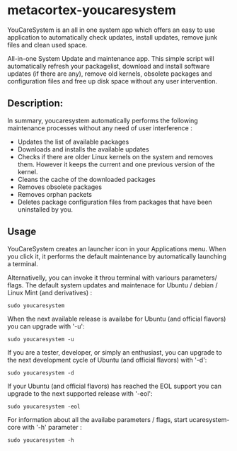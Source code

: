 # metacortex-youcaresystem

YouCareSystem is an all in one system app which offers an easy to use application to automatically check updates, install updates, remove junk files and clean used space.

All-in-one System Update and maintenance app. This simple script will automatically refresh your packagelist, download and install software updates (if there are any), remove old kernels, obsolete packages and configuration files and free up disk space without any user intervention.

## Description:

In summary, youcaresystem automatically performs the following maintenance processes without any need of user interference :

- Updates the list of available packages
- Downloads and installs the available updates
- Checks if there are older Linux kernels on the system and removes them. However it keeps the current and one previous version of the kernel.
- Cleans the cache of the downloaded packages
- Removes obsolete packages
- Removes orphan packets
- Deletes package configuration files from packages that have been uninstalled by you.

## Usage

YouCareSystem creates an launcher icon in your Applications menu. When you click it, it performs the default maintenance by automatically launching a terminal. 

Alternativelly, you can invoke it throu terminal with variours parameters/ flags. The default system updates and maintenace for Ubuntu / debian / Linux Mint (and derivatives) :

	sudo youcaresystem

When the next available release is availabe for Ubuntu (and official flavors) you can upgrade with '-u':
	
	sudo youcaresystem -u

If you are a tester, developer, or simply an enthusiast, you can upgrade to the next development cycle of Ubuntu (and official flavors) with '-d':

	sudo youcaresystem -d

If your Ubuntu (and official flavors) has reached the EOL support you can upgrade to the next supported release with '-eol':
	
	sudo youcaresystem -eol

For information about all the availabe parameters / flags, start ucaresystem-core with '-h' parameter :

	sudo youcaresystem -h
